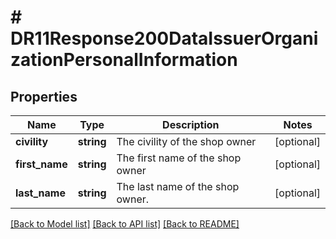 # # DR11Response200DataIssuerOrganizationPersonalInformation

## Properties

Name | Type | Description | Notes
------------ | ------------- | ------------- | -------------
**civility** | **string** | The civility of the shop owner | [optional]
**first_name** | **string** | The first name of the shop owner | [optional]
**last_name** | **string** | The last name of the shop owner. | [optional]

[[Back to Model list]](../../README.md#models) [[Back to API list]](../../README.md#endpoints) [[Back to README]](../../README.md)
